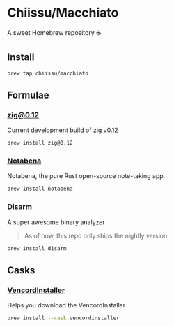 # Chiissu/Macchiato

A sweet Homebrew repository ☕

## Install

```sh
brew tap chiissu/macchiato
```

## Formulae

### [zig@0.12](https://ziglang.org/)

Current development build of zig v0.12

```sh
brew install zig@0.12
```

### [Notabena](https://github.com/ThatFrogDev/notabena/)

Notabena, the pure Rust open-source note-taking app.

```sh
brew install notabena
```

### [Disarm](https://newandroidbook.com/tools/disarm.html)

A super awesome binary analyzer

> As of now, this repo only ships the nightly version

```sh
brew install disarm
```

## Casks

### [VencordInstaller](https://vencord.dev/)

Helps you download the VencordInstaller

```sh
brew install --cask vencordinstaller
```

